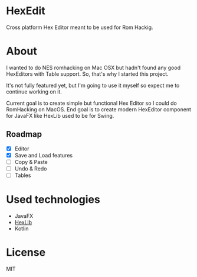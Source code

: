 # HexEdit
Cross platform Hex Editor meant to be used for Rom Hackig.

# About
I wanted to do NES romhacking on Mac OSX but hadn't found any good HexEditors with Table support.
So, that's why I started this project.

It's not fully featured yet, but I'm going to use it myself so expect me to continue working on it.

Current goal is to create simple but functional Hex Editor so I could do RomHacking on MacOS.
End goal is to create modern HexEditor component for JavaFX like HexLib used to be for Swing.
## Roadmap
- [x] Editor
- [x] Save and Load features
- [ ] Copy & Paste
- [ ] Undo & Redo
- [ ] Tables

# Used technologies
* JavaFX
* [HexLib](https://sourceforge.net/projects/hexlib/)
* Kotlin

# License
MIT
